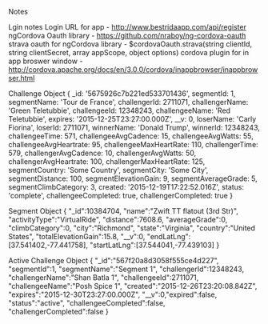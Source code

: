 Notes

Lgin notes
  Login URL for app - http://www.bestridaapp.com/api/register
  ngCordova Oauth library - https://github.com/nraboy/ng-cordova-oauth
    strava oauth for ngCordova library - $cordovaOauth.strava(string clientId, string clientSecret, array appScope, object options)
  cordova plugin for in app broswer window - http://cordova.apache.org/docs/en/3.0.0/cordova/inappbrowser/inappbrowser.html

Challenge Object
{ 
  _id: '5675926c7b221ed533701436',
  segmentId: 1,
  segmentName: 'Tour de France',
  challengerId: 2711071,
  challengerName: 'Green Teletubbie',
  challengeeId: 12348243,
  challengeeName: 'Red Teletubbie',
  expires: '2015-12-25T23:27:00.000Z',
  __v: 0,
  loserName: 'Carly Fiorina',
  loserId: 2711071,
  winnerName: 'Donald Trump',
  winnerId: 12348243,
  challengeeTime: 571,
  challengeeAvgCadence: 15,
  challengeeAvgWatts: 55,
  challengeeAvgHeartrate: 95,
  challengeeMaxHeartRate: 110,
  challengerTime: 579,
  challengerAvgCadence: 10,
  challengerAvgWatts: 50,
  challengerAvgHeartrate: 100,
  challengerMaxHeartRate: 125,
  segmentCountry: 'Some Country',
  segmentCity: 'Some City',
  segmentDistance: 100,
  segmentElevationGain: 9,
  segmentAverageGrade: 5,
  segmentClimbCategory: 3,
  created: '2015-12-19T17:22:52.016Z',
  status: 'complete',
  challengeeCompleted: true,
  challengerCompleted: true 
}

Segment Object
{
  "_id":10384704,
  "name":"Zwift TT flatout (3rd Str)",
  "activityType":"VirtualRide",
  "distance":7608.6,
  "averageGrade":0,
  "climbCategory":0,
  "city":"Richmond",
  "state":"Virginia",
  "country":"United States",
  "totalElevationGain":15.8,
  "__v":0,
  "endLatLng":[37.541402,-77.441758],
  "startLatLng":[37.544041,-77.439103]
}

Active Challenge Object
{
  "_id":"567f20a8d3058f555ce4d227",
  "segmentId":1,
  "segmentName":"Segment 1",
  "challengerId":12348243,
  "challengerName":"Shan Batla 1",
  "challengeeId":2711071,
  "challengeeName":"Posh Spice 1",
  "created":"2015-12-26T23:20:08.842Z",
  "expires":"2015-12-30T23:27:00.000Z",
  "__v":0,"expired":false,
  "status":"active",
  "challengeeCompleted":false,
  "challengerCompleted":false
}